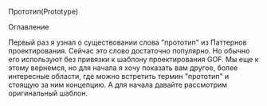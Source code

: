 Прототип(Prototype)



Оглавление



Первый раз я узнал о существовании слова "прототип" из Паттернов проектирования. Сейчас это слово достаточно популярно. Но обычно его используют без привязки к шаблону проектирования GOF. Мы еще к этому вернемся, но для начала я хочу показать вам другое, более интересные области, где можно встретить термин "прототип" и стоящую за ним концепцию. А для начала давайте рассмотрим оригинальный шаблон.
